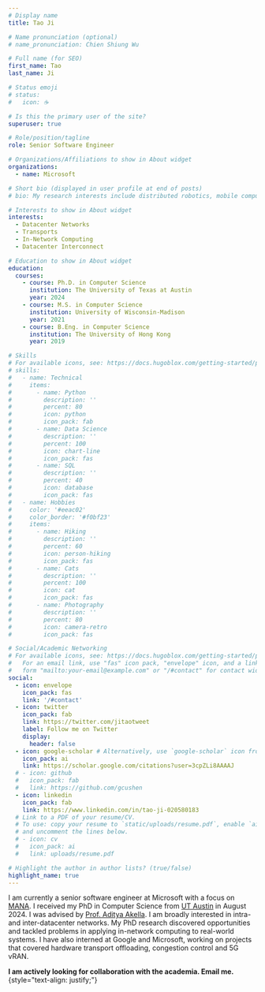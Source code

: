 ```yaml
---
# Display name
title: Tao Ji

# Name pronunciation (optional)
# name_pronunciation: Chien Shiung Wu

# Full name (for SEO)
first_name: Tao
last_name: Ji

# Status emoji
# status:
#   icon: ☕️

# Is this the primary user of the site?
superuser: true

# Role/position/tagline
role: Senior Software Engineer

# Organizations/Affiliations to show in About widget
organizations:
  - name: Microsoft

# Short bio (displayed in user profile at end of posts)
# bio: My research interests include distributed robotics, mobile computing and programmable matter.

# Interests to show in About widget
interests:
  - Datacenter Networks
  - Transports
  - In-Network Computing
  - Datacenter Interconnect

# Education to show in About widget
education:
  courses:
    - course: Ph.D. in Computer Science
      institution: The University of Texas at Austin
      year: 2024
    - course: M.S. in Computer Science
      institution: University of Wisconsin-Madison
      year: 2021
    - course: B.Eng. in Computer Science
      institution: The University of Hong Kong
      year: 2019

# Skills
# For available icons, see: https://docs.hugoblox.com/getting-started/page-builder/#icons
# skills:
#   - name: Technical
#     items:
#       - name: Python
#         description: ''
#         percent: 80
#         icon: python
#         icon_pack: fab
#       - name: Data Science
#         description: ''
#         percent: 100
#         icon: chart-line
#         icon_pack: fas
#       - name: SQL
#         description: ''
#         percent: 40
#         icon: database
#         icon_pack: fas
#   - name: Hobbies
#     color: '#eeac02'
#     color_border: '#f0bf23'
#     items:
#       - name: Hiking
#         description: ''
#         percent: 60
#         icon: person-hiking
#         icon_pack: fas
#       - name: Cats
#         description: ''
#         percent: 100
#         icon: cat
#         icon_pack: fas
#       - name: Photography
#         description: ''
#         percent: 80
#         icon: camera-retro
#         icon_pack: fas

# Social/Academic Networking
# For available icons, see: https://docs.hugoblox.com/getting-started/page-builder/#icons
#   For an email link, use "fas" icon pack, "envelope" icon, and a link in the
#   form "mailto:your-email@example.com" or "/#contact" for contact widget.
social:
  - icon: envelope
    icon_pack: fas
    link: '/#contact'
  - icon: twitter
    icon_pack: fab
    link: https://twitter.com/jitaotweet
    label: Follow me on Twitter
    display:
      header: false
  - icon: google-scholar # Alternatively, use `google-scholar` icon from `ai` icon pack
    icon_pack: ai
    link: https://scholar.google.com/citations?user=3cpZLi8AAAAJ
  # - icon: github
  #   icon_pack: fab
  #   link: https://github.com/gcushen
  - icon: linkedin
    icon_pack: fab
    link: https://www.linkedin.com/in/tao-ji-020580183
  # Link to a PDF of your resume/CV.
  # To use: copy your resume to `static/uploads/resume.pdf`, enable `ai` icons in `params.yaml`,
  # and uncomment the lines below.
  # - icon: cv
  #   icon_pack: ai
  #   link: uploads/resume.pdf

# Highlight the author in author lists? (true/false)
highlight_name: true
---
```

I am currently a senior software engineer at Microsoft with a focus on [MANA](https://learn.microsoft.com/en-us/azure/virtual-network/accelerated-networking-mana-overview). I received my PhD in Computer Science from [UT Austin](https://www.cs.utexas.edu/) in August 2024. I was advised by [Prof. Aditya Akella](https://www.cs.utexas.edu/~akella/). I am broadly interested in intra- and inter-datacenter networks. My PhD research discovered opportunities and tackled problems in applying in-network computing to real-world systems. I have also interned at Google and Microsoft, working on projects that covered hardware transport offloading, congestion control and 5G vRAN. 

**I am actively looking for collaboration with the academia. Email me.**
{style="text-align: justify;"}
